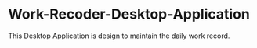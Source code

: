 # Work-Recoder-Desktop-Application
This Desktop Application is design to maintain the daily work record.
